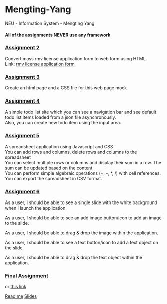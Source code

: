 # Mengting-Yang
NEU - Information System - Mengting Yang 
#### All of the assignments NEVER use any framework

### [Assignment 2](https://github.com/MandyYang86/Mengting-Yang/tree/master/Web%20Design/Assignment1-Extra)
Convert mass rmv license application form to web form using HTML. 
<br>
Link: <a href="http://www.massrmv.com/Portals/30/docs/21042.pdf">rmv license application form</a>

### [Assignment 3](https://github.com/MandyYang86/Mengting-Yang/tree/master/Web%20Design/Assignment%202)
Create an html page  and a CSS file for this web page mock

### [Assignment 4](https://github.com/MandyYang86/Mengting-Yang/tree/master/Web%20Design/Assignment%204)
A simple todo list site which you can see a navigation bar and see default todo list items loaded from a json file asynchronously. 
<br>
Also, you can create new todo item using the input area. 

### [Assignment 5](https://github.com/MandyYang86/Mengting-Yang/tree/master/Web%20Design/Assignment1-Extra)
A spreadsheet application using Javascript and CSS
<br>
You can add rows and columns, delete rows and columns to the spreadsheet
<br>
You can select multiple rows or columns and display their sum in a row. The sum can be updated based on the content
<br>
You can perform simple algebraic operations (+, -, *, /) with cell references.
<br>
You can export the spreadsheet in CSV format.

### [Assignment 6](https://github.com/MandyYang86/Mengting-Yang/tree/master/Web%20Design/Assignment%206/Assignment6%20-Corgi%20-Angular-Todo)
As a user, I should be able to see a single slide with the white background when I launch the application.

As a user, I should be able to see an add image button/icon to add an image to the slide.

As a user, I should be able to drag & drop the image within the application.

As a user, I should be able to see a text button/icon to add a text object on the slide. 

As a user, I should be able to drag & drop the text object within the application.

### [Final Assignment](hhttps://github.com/neu-mis-info6150-spring-2018/final-project-loft/tree/master)
or [this link](https://github.com/MandyYang86/Mengting-Yang/tree/master/Web%20Design/Final%20Project)

[Read me](https://github.com/neu-mis-info6150-spring-2018/final-project-loft/blob/master/README.md)
[Slides](https://docs.google.com/presentation/d/1wL1CKYeMBfzekE5oCL_MLSr23mSM_hHJBMYYGMTFLP0/edit?usp=sharing)
